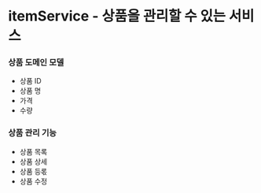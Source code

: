 ﻿# itemService - 상품을 관리할 수 있는 서비스

### 상품 도메인 모델
 * 상품 ID
 * 상품 명
 * 가격
 * 수량
### 상품 관리 기능
 * 상품 목록
 * 상품 상세
 * 상품 등롟
 * 상품 수정
